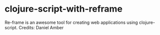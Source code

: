 # clojure-script-with-reframe
Re-frame is an awesome tool for creating web applications using clojure-script. Credits: Daniel Amber
